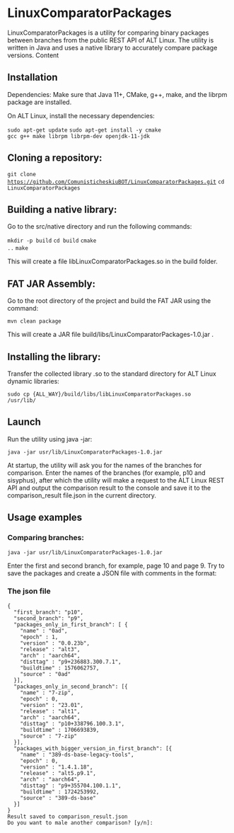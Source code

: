# LinuxComparatorPackages

LinuxComparatorPackages is a utility for comparing binary packages between branches from the public REST API of ALT Linux. The utility is written in Java and uses a native library to accurately compare package versions.
Content

## Installation

 Dependencies:
 Make sure that Java 11+, CMake, g++, make, and the librpm package are installed.

 On ALT Linux, install the necessary dependencies:

<code>sudo apt-get update</code>
<code>sudo apt-get install -y cmake gcc g++ make librpm librpm-dev openjdk-11-jdk</code>


## Cloning a repository:

<code>git clone https://github.com/ComunisticheskiuBOT/LinuxComparatorPackages.git</code>
<code>cd LinuxComparatorPackages</code>

## Building a native library:

Go to the src/native directory and run the following commands:

<code>mkdir -p build</code>
<code>cd build</code>
<code>cmake ..</code>
<code>make</code>

This will create a file libLinuxComparatorPackages.so in the build folder.

## FAT JAR Assembly:

Go to the root directory of the project and build the FAT JAR using the command:

<code>mvn clean package</code>

This will create a JAR file build/libs/LinuxComparatorPackages-1.0.jar .

## Installing the library:

Transfer the collected library .so to the standard directory for ALT Linux dynamic libraries:

<code>sudo cp {ALL_WAY}/build/libs/libLinuxComparatorPackages.so /usr/lib/</code>

## Launch

Run the utility using java -jar:

<code>java -jar usr/lib/LinuxComparatorPackages-1.0.jar</code>

At startup, the utility will ask you for the names of the branches for comparison. Enter the names of the branches (for example, p10 and sisyphus), after which the utility will make a request to the ALT Linux REST API and output the comparison result to the console and save it to the comparison_result file.json in the current directory.

## Usage examples

 ### Comparing branches:

<code>java -jar usr/lib/LinuxComparatorPackages-1.0.jar</code>

Enter the first and second branch, for example, page 10 and page 9. Try to save the packages and create a JSON file with comments in the format:

### The json file
```
{
  "first_branch": "p10",
  "second_branch": "p9",
  "packages_only_in_first_branch": [ {
    "name" : "0ad",
    "epoch" : 1,
    "version" : "0.0.23b",
    "release" : "alt3",
    "arch" : "aarch64",
    "disttag" : "p9+236883.300.7.1",
    "buildtime" : 1576062757,
    "source" : "0ad"
  }],
  "packages_only_in_second_branch": [{
    "name" : "7-zip",
    "epoch" : 0,
    "version" : "23.01",
    "release" : "alt1",
    "arch" : "aarch64",
    "disttag" : "p10+338796.100.3.1",
    "buildtime" : 1706693839,
    "source" : "7-zip"
  }],
  "packages_with_bigger_version_in_first_branch": [{
    "name" : "389-ds-base-legacy-tools",
    "epoch" : 0,
    "version" : "1.4.1.18",
    "release" : "alt5.p9.1",
    "arch" : "aarch64",
    "disttag" : "p9+355704.100.1.1",
    "buildtime" : 1724253992,
    "source" : "389-ds-base"
  }]
}
Result saved to comparison_result.json
Do you want to male another comparison? [y/n]:
```
